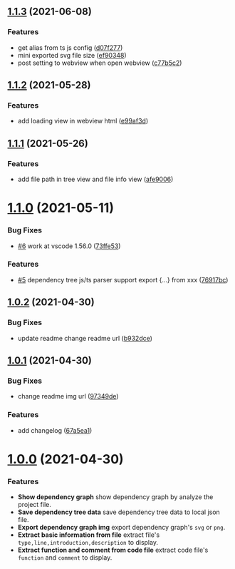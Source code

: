 ## [1.1.3](https://github.com/sz-p/vscode-dependencyGraph/compare/v1.1.2...v1.1.3) (2021-06-08)


### Features

* get alias from ts js config ([d07f277](https://github.com/sz-p/vscode-dependencyGraph/commit/d07f2776cad2851cfbf56cf789a03a97a37c3310))
* mini exported svg file size ([ef90348](https://github.com/sz-p/vscode-dependencyGraph/commit/ef903482ae0a6ee2cdc4bca91b60416f8407da89))
* post setting to webview when open webview ([c77b5c2](https://github.com/sz-p/vscode-dependencyGraph/commit/c77b5c2df633df0df06d694a288c83294fdbc1f5))



## [1.1.2](https://github.com/sz-p/vscode-dependencyGraph/compare/v1.1.0...v1.1.2) (2021-05-28)


### Features

* add loading view in webview html ([e99af3d](https://github.com/sz-p/vscode-dependencyGraph/commit/e99af3d7202bc9543505794118c240b711148973))


## [1.1.1](https://github.com/sz-p/vscode-dependencyGraph/compare/v1.1.0...v1.1.1) (2021-05-26)


### Features

* add file path in tree view and file info view ([afe9006](https://github.com/sz-p/vscode-dependencyGraph/commit/afe900683ecb0898b90a61e1fe3099b85b8c049a))



# [1.1.0](https://github.com/sz-p/vscode-dependencyGraph/compare/v1.0.2...v1.1.0) (2021-05-11)


### Bug Fixes

* [#6](https://github.com/sz-p/vscode-dependencyGraph/issues/6) work at vscode 1.56.0 ([73ffe53](https://github.com/sz-p/vscode-dependencyGraph/commit/73ffe538501aed14ad744d793cdf24472a61d671))


### Features

* [#5](https://github.com/sz-p/vscode-dependencyGraph/issues/5) dependency tree js/ts parser support export {...} from xxx ([76917bc](https://github.com/sz-p/vscode-dependencyGraph/commit/76917bc40e630ffa3e9aba423dc4fdf667df3adb))

## [1.0.2](https://github.com/sz-p/vscode-dependencyGraph/compare/v1.0.1...v1.0.2) (2021-04-30)


### Bug Fixes

* update readme change readme url ([b932dce](https://github.com/sz-p/vscode-dependencyGraph/commit/b932dcebfcba4ad880a455d2486b39b16faca64a))



## [1.0.1](https://github.com/sz-p/vscode-dependencyGraph/compare/v1.0.0...v1.0.1) (2021-04-30)


### Bug Fixes

* change readme img url ([97349de](https://github.com/sz-p/vscode-dependencyGraph/commit/97349de3539371e41b20affe7bd47b81f015619e))


### Features

* add changelog ([67a5ea1](https://github.com/sz-p/vscode-dependencyGraph/commit/67a5ea15befa565ed525ca3022020f787bd6077f))



# [1.0.0](https://github.com/sz-p/vscode-dependencyGraph/compare/v0.1.6...v1.0.0) (2021-04-30)

### Features

* **Show dependency graph** show dependency graph by analyze the project file.
* **Save dependency tree data** save dependency tree data to local json file.
* **Export dependency graph img** export dependency graph's `svg` or `png`.
* **Extract basic information from file** extract file's `type,line,introduction,description` to display.
* **Extract function and comment from code file** extract code file's `function` and `comment` to display.
